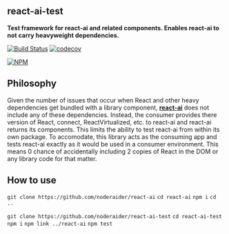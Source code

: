 ## react-ai-test

**Test framework for react-ai and related components. Enables react-ai to not carry heavyweight dependencies.**

[![Build Status](https://travis-ci.org/noderaider/react-ai-test.svg?branch=master)](https://travis-ci.org/noderaider/react-ai-test)
[![codecov](https://codecov.io/gh/noderaider/react-ai-test/branch/master/graph/badge.svg)](https://codecov.io/gh/noderaider/react-ai-test)

[![NPM](https://nodei.co/npm/react-ai.png?stars=true&downloads=true)](https://nodei.co/npm/react-ai/)

## Philosophy

Given the number of issues that occur when React and other heavy dependencies get bundled with a library component, **[react-ai](https://github.com/noderaider/react-ai)** does not include any of these dependencies. Instead, the consumer provides there version of React, connect, ReactVirtualized, etc. to react-ai and react-ai returns its components. This limits the ability to test react-ai from within its own package. To accomodate, this library acts as the consuming app and tests react-ai exactly as it would be used in a consumer environment. This means 0 chance of accidentally including 2 copies of React in the DOM or any library code for that matter.

## How to use

`git clone https://github.com/noderaider/react-ai`
`cd react-ai`
`npm i`
`cd ..`

`git clone https://github.com/noderaider/react-ai-test`
`cd react-ai-test`
`npm i`
`npm link ../react-ai`
`npm test`
